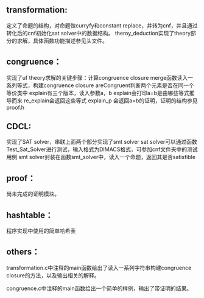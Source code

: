 ## transformation:

定义了命题的结构，对命题做curryfy和constant replace，并转为cnf，并且通过转化后的cnf初始化sat solver中的数据结构。
theroy_deduction实现了theory部分的求解，具体函数功能描述参见头文件。

## congruence：

实现了uf theory求解的关键步骤：计算congruence closure
merge函数读入一系列等式，构建congruence closure
areCongruent判断两个元素是否在同一个等价类中
explain有三个版本，读入参数a，b
explain会打印a=b是由哪些等式推导而来
re_explain会返回这些等式
explain_p 会返回a=b的证明，证明的结构参见proof.h

## CDCL:

实现了SAT solver，串联上面两个部分实现了smt solver
sat solver可以通过函数Test_Sat_Solver进行测试，输入格式为DIMACS格式，可参加cnf文件夹中的测试用例
smt solver封装在函数smt_solver中，读入一个命题，返回其是否satisfible

## proof：

尚未完成的证明模块。

## hashtable：

程序实现中使用的简单哈希表

## others：

transformation.c中注释的main函数给出了读入一系列字符串构建congruence closure的方法，以及输出相关的解释。

congruence.c中注释的main函数给出一个简单的样例，输出了带证明的结果。
